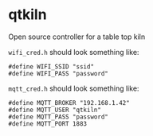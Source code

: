 # qtkiln
Open source controller for a table top kiln


`wifi_cred.h` should look something like:
```
#define WIFI_SSID "ssid"
#define WIFI_PASS "password"
```

`mqtt_cred.h` should look something like:
```
#define MQTT_BROKER "192.168.1.42"
#define MQTT_USER "qtkiln"
#define MQTT_PASS "password"
#define MQTT_PORT 1883
```

